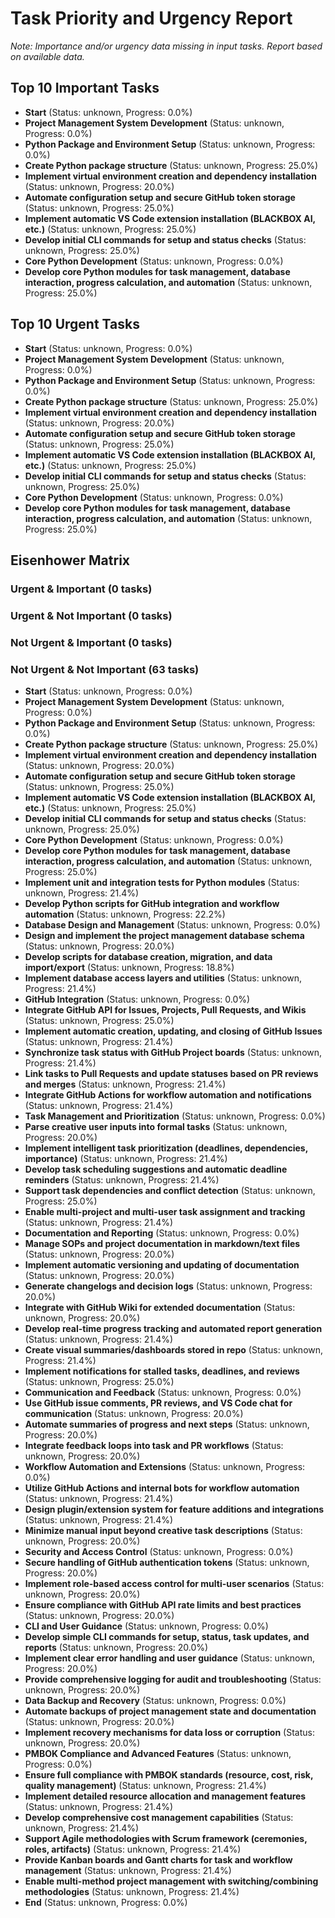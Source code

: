 # Task Priority and Urgency Report

_Note: Importance and/or urgency data missing in input tasks. Report based on available data._

## Top 10 Important Tasks
- **Start** (Status: unknown, Progress: 0.0%)
- **Project Management System Development** (Status: unknown, Progress: 0.0%)
- **Python Package and Environment Setup** (Status: unknown, Progress: 0.0%)
- **Create Python package structure** (Status: unknown, Progress: 25.0%)
- **Implement virtual environment creation and dependency installation** (Status: unknown, Progress: 20.0%)
- **Automate configuration setup and secure GitHub token storage** (Status: unknown, Progress: 25.0%)
- **Implement automatic VS Code extension installation (BLACKBOX AI, etc.)** (Status: unknown, Progress: 25.0%)
- **Develop initial CLI commands for setup and status checks** (Status: unknown, Progress: 25.0%)
- **Core Python Development** (Status: unknown, Progress: 0.0%)
- **Develop core Python modules for task management, database interaction, progress calculation, and automation** (Status: unknown, Progress: 25.0%)

## Top 10 Urgent Tasks
- **Start** (Status: unknown, Progress: 0.0%)
- **Project Management System Development** (Status: unknown, Progress: 0.0%)
- **Python Package and Environment Setup** (Status: unknown, Progress: 0.0%)
- **Create Python package structure** (Status: unknown, Progress: 25.0%)
- **Implement virtual environment creation and dependency installation** (Status: unknown, Progress: 20.0%)
- **Automate configuration setup and secure GitHub token storage** (Status: unknown, Progress: 25.0%)
- **Implement automatic VS Code extension installation (BLACKBOX AI, etc.)** (Status: unknown, Progress: 25.0%)
- **Develop initial CLI commands for setup and status checks** (Status: unknown, Progress: 25.0%)
- **Core Python Development** (Status: unknown, Progress: 0.0%)
- **Develop core Python modules for task management, database interaction, progress calculation, and automation** (Status: unknown, Progress: 25.0%)

## Eisenhower Matrix

### Urgent & Important (0 tasks)

### Urgent & Not Important (0 tasks)

### Not Urgent & Important (0 tasks)

### Not Urgent & Not Important (63 tasks)
- **Start** (Status: unknown, Progress: 0.0%)
- **Project Management System Development** (Status: unknown, Progress: 0.0%)
- **Python Package and Environment Setup** (Status: unknown, Progress: 0.0%)
- **Create Python package structure** (Status: unknown, Progress: 25.0%)
- **Implement virtual environment creation and dependency installation** (Status: unknown, Progress: 20.0%)
- **Automate configuration setup and secure GitHub token storage** (Status: unknown, Progress: 25.0%)
- **Implement automatic VS Code extension installation (BLACKBOX AI, etc.)** (Status: unknown, Progress: 25.0%)
- **Develop initial CLI commands for setup and status checks** (Status: unknown, Progress: 25.0%)
- **Core Python Development** (Status: unknown, Progress: 0.0%)
- **Develop core Python modules for task management, database interaction, progress calculation, and automation** (Status: unknown, Progress: 25.0%)
- **Implement unit and integration tests for Python modules** (Status: unknown, Progress: 21.4%)
- **Develop Python scripts for GitHub integration and workflow automation** (Status: unknown, Progress: 22.2%)
- **Database Design and Management** (Status: unknown, Progress: 0.0%)
- **Design and implement the project management database schema** (Status: unknown, Progress: 20.0%)
- **Develop scripts for database creation, migration, and data import/export** (Status: unknown, Progress: 18.8%)
- **Implement database access layers and utilities** (Status: unknown, Progress: 21.4%)
- **GitHub Integration** (Status: unknown, Progress: 0.0%)
- **Integrate GitHub API for Issues, Projects, Pull Requests, and Wikis** (Status: unknown, Progress: 25.0%)
- **Implement automatic creation, updating, and closing of GitHub Issues** (Status: unknown, Progress: 21.4%)
- **Synchronize task status with GitHub Project boards** (Status: unknown, Progress: 21.4%)
- **Link tasks to Pull Requests and update statuses based on PR reviews and merges** (Status: unknown, Progress: 21.4%)
- **Integrate GitHub Actions for workflow automation and notifications** (Status: unknown, Progress: 21.4%)
- **Task Management and Prioritization** (Status: unknown, Progress: 0.0%)
- **Parse creative user inputs into formal tasks** (Status: unknown, Progress: 20.0%)
- **Implement intelligent task prioritization (deadlines, dependencies, importance)** (Status: unknown, Progress: 21.4%)
- **Develop task scheduling suggestions and automatic deadline reminders** (Status: unknown, Progress: 21.4%)
- **Support task dependencies and conflict detection** (Status: unknown, Progress: 25.0%)
- **Enable multi-project and multi-user task assignment and tracking** (Status: unknown, Progress: 21.4%)
- **Documentation and Reporting** (Status: unknown, Progress: 0.0%)
- **Manage SOPs and project documentation in markdown/text files** (Status: unknown, Progress: 20.0%)
- **Implement automatic versioning and updating of documentation** (Status: unknown, Progress: 20.0%)
- **Generate changelogs and decision logs** (Status: unknown, Progress: 20.0%)
- **Integrate with GitHub Wiki for extended documentation** (Status: unknown, Progress: 20.0%)
- **Develop real-time progress tracking and automated report generation** (Status: unknown, Progress: 21.4%)
- **Create visual summaries/dashboards stored in repo** (Status: unknown, Progress: 21.4%)
- **Implement notifications for stalled tasks, deadlines, and reviews** (Status: unknown, Progress: 25.0%)
- **Communication and Feedback** (Status: unknown, Progress: 0.0%)
- **Use GitHub issue comments, PR reviews, and VS Code chat for communication** (Status: unknown, Progress: 20.0%)
- **Automate summaries of progress and next steps** (Status: unknown, Progress: 20.0%)
- **Integrate feedback loops into task and PR workflows** (Status: unknown, Progress: 20.0%)
- **Workflow Automation and Extensions** (Status: unknown, Progress: 0.0%)
- **Utilize GitHub Actions and internal bots for workflow automation** (Status: unknown, Progress: 21.4%)
- **Design plugin/extension system for feature additions and integrations** (Status: unknown, Progress: 21.4%)
- **Minimize manual input beyond creative task descriptions** (Status: unknown, Progress: 20.0%)
- **Security and Access Control** (Status: unknown, Progress: 0.0%)
- **Secure handling of GitHub authentication tokens** (Status: unknown, Progress: 20.0%)
- **Implement role-based access control for multi-user scenarios** (Status: unknown, Progress: 20.0%)
- **Ensure compliance with GitHub API rate limits and best practices** (Status: unknown, Progress: 20.0%)
- **CLI and User Guidance** (Status: unknown, Progress: 0.0%)
- **Develop simple CLI commands for setup, status, task updates, and reports** (Status: unknown, Progress: 20.0%)
- **Implement clear error handling and user guidance** (Status: unknown, Progress: 20.0%)
- **Provide comprehensive logging for audit and troubleshooting** (Status: unknown, Progress: 20.0%)
- **Data Backup and Recovery** (Status: unknown, Progress: 0.0%)
- **Automate backups of project management state and documentation** (Status: unknown, Progress: 20.0%)
- **Implement recovery mechanisms for data loss or corruption** (Status: unknown, Progress: 20.0%)
- **PMBOK Compliance and Advanced Features** (Status: unknown, Progress: 0.0%)
- **Ensure full compliance with PMBOK standards (resource, cost, risk, quality management)** (Status: unknown, Progress: 21.4%)
- **Implement detailed resource allocation and management features** (Status: unknown, Progress: 21.4%)
- **Develop comprehensive cost management capabilities** (Status: unknown, Progress: 21.4%)
- **Support Agile methodologies with Scrum framework (ceremonies, roles, artifacts)** (Status: unknown, Progress: 21.4%)
- **Provide Kanban boards and Gantt charts for task and workflow management** (Status: unknown, Progress: 21.4%)
- **Enable multi-method project management with switching/combining methodologies** (Status: unknown, Progress: 21.4%)
- **End** (Status: unknown, Progress: 0.0%)
